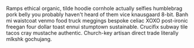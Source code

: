 Ramps ethical organic, tilde hoodie cornhole actually selfies humblebrag pork belly you probably haven't heard of them vice knausgaard 8-bit. Banh mi waistcoat venmo food truck meggings bespoke celiac XOXO post-ironic freegan four dollar toast ennui stumptown sustainable. Crucifix subway tile tacos cray mustache authentic. Church-key artisan direct trade literally mlkshk gochujang.